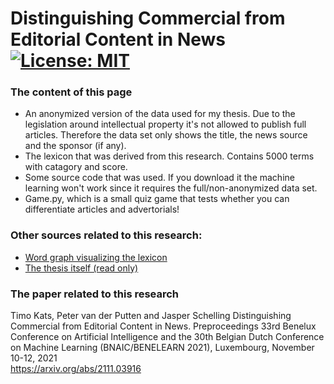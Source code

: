 # Distinguishing Commercial from Editorial Content in News [![License: MIT](https://img.shields.io/badge/License-MIT-blue.svg)](https://opensource.org/licenses/MIT)
### The content of this page

- An anonymized version of the data used for my thesis. Due to the legislation around intellectual property it's not allowed to publish full articles. Therefore the data set only shows the title, the news source and the sponsor (if any).
- The lexicon that was derived from this research. Contains 5000 terms with catagory and score.
- Some source code that was used. If you download it the machine learning won't work since it requires the full/non-anonymized data set.
- Game.py, which is a small quiz game that tests whether you can differentiate articles and advertorials!

### Other sources related to this research:
 - [Word graph visualizing the lexicon](https://timokats.github.io/network/)
 - [The thesis itself (read only)](https://www.overleaf.com/read/jcvydqcycrbs)

### The paper related to this research
Timo Kats, Peter van der Putten and Jasper Schelling
Distinguishing Commercial from Editorial Content in News. Preproceedings 33rd Benelux Conference on Artificial Intelligence and the 30th Belgian Dutch Conference on Machine Learning (BNAIC/BENELEARN 2021), Luxembourg, November 10-12, 2021  
https://arxiv.org/abs/2111.03916

